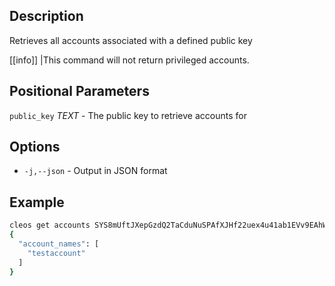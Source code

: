 ## Description
Retrieves all accounts associated with a defined public key

[[info]]
|This command will not return privileged accounts.

## Positional Parameters
`public_key` _TEXT_  - The public key to retrieve accounts for
## Options
- `-j,--json` - Output in JSON format
## Example


```sh
cleos get accounts SYS8mUftJXepGzdQ2TaCduNuSPAfXJHf22uex4u41ab1EVv9EAhWt
{
  "account_names": [
    "testaccount"
  ]
}
```
